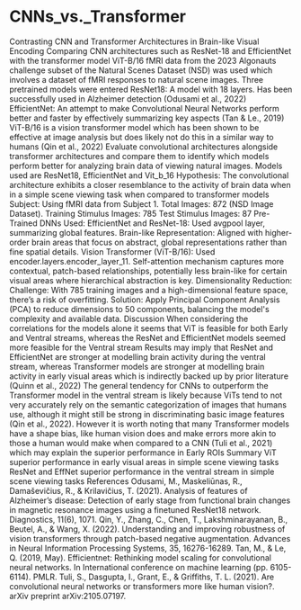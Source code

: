 # CNNs_vs._Transformer
Contrasting CNN and Transformer Architectures in Brain-like Visual Encoding
Comparing CNN architectures such as ResNet-18 and EfficientNet with the transformer model ViT-B/16
fMRI data from the 2023 Algonauts challenge subset of the Natural Scenes Dataset (NSD) was used which involves a dataset of fMRI responses to natural scene images.
Three pretrained models were entered 
ResNet18: A model with 18 layers. Has been successfully used in Alzheimer detection (Odusami et al., 2022)
EfficientNet: An attempt to make Convolutional Neural Networks perform better and faster by effectively summarizing key aspects (Tan & Le., 2019)
ViT-B/16 is a vision transformer model which has been shown to be effective at image analysis but does likely not do this in a similar way to humans (Qin et al., 2022)
Evaluate convolutional architectures alongside transformer architectures and compare them to identify which models perform better for analyzing brain data of viewing natural images.
Models used are ResNet18, EfficientNet and Vit_b_16 
Hypothesis: The convolutional architecture exhibits a closer resemblance to the activity of brain data when in a simple scene viewing task when compared to transformer models
Subject: Using fMRI data from Subject 1.
Total Images: 872 (NSD Image Dataset).
Training Stimulus Images: 785
Test Stimulus Images: 87
Pre-Trained DNNs Used: 
EfficientNet and ResNet-18:
Used avgpool layer, summarizing global features.
Brain-like Representation: Aligned with higher-order brain areas that focus on abstract, global representations rather than fine spatial details.
Vision Transformer (ViT-B/16):
Used encoder.layers.encoder_layer_11.
Self-attention mechanism captures more contextual, patch-based relationships, potentially less brain-like for certain visual areas where hierarchical abstraction is key.
Dimensionality Reduction:
Challenge: With 785 training images and a high-dimensional feature space, there’s a risk of overfitting.
Solution: Apply Principal Component Analysis (PCA) to reduce dimensions to 50 components, balancing the model's complexity and available data.
Discussion
When considering the correlations for the models alone it seems that ViT is feasible for both Early and Ventral streams, whereas the ResNet and EfficientNet models seemed more feasible for the Ventral stream 
Results may imply that ResNet and EfficientNet are stronger at modelling brain activity during the ventral stream, whereas Transformer models are stronger at modelling brain activity in early visual areas which is indirectly backed up by prior literature (Quinn et al., 2022)
The general tendency for CNNs to outperform the Transformer model in the ventral stream is likely because ViTs tend to not very accurately rely on the semantic categorization of images that humans use, although it might still be strong in discriminating basic image features (Qin et al., 2022). 
However it is worth noting that many Transformer models have a shape bias, like human vision does and make errors more akin to those a human would make when compared to a CNN (Tuli et al., 2021) which may explain the superior performance in Early ROIs
Summary
ViT superior performance in early visual areas in simple scene viewing tasks
ResNet and EffNet superior performance in the ventral stream in simple scene viewing tasks
References 
Odusami, M., Maskeliūnas, R., Damaševičius, R., & Krilavičius, T. (2021). Analysis of features of Alzheimer’s disease: Detection of early stage from functional brain changes in magnetic resonance images using a finetuned ResNet18 network. Diagnostics, 11(6), 1071.
Qin, Y., Zhang, C., Chen, T., Lakshminarayanan, B., Beutel, A., & Wang, X. (2022). Understanding and improving robustness of vision transformers through patch-based negative augmentation. Advances in Neural Information Processing Systems, 35, 16276-16289.
Tan, M., & Le, Q. (2019, May). Efficientnet: Rethinking model scaling for convolutional neural networks. In International conference on machine learning (pp. 6105-6114). PMLR.
Tuli, S., Dasgupta, I., Grant, E., & Griffiths, T. L. (2021). Are convolutional neural networks or transformers more like human vision?. arXiv preprint arXiv:2105.07197.


